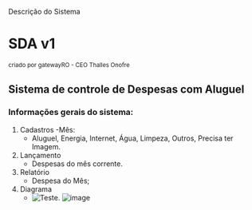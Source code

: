 Descrição do Sistema

# SDA v1
<sup>criado por gatewayRO - CEO Thalles Onofre</sup>

## Sistema de controle de Despesas com Aluguel

### Informações gerais do sistema:

1. Cadastros
   -Mês:
     - Aluguel, Energia, Internet, Água, Limpeza, Outros, Precisa ter Imagem.
2. Lançamento
   - Despesas do mês corrente.
3. Relatório
   - Despesa do Mês;
4. Diagrama
   - ![Teste.](https://drive.google.com/file/d/1z6jHqBGTWYh2w4-_TkZB5VRoVb1UNwsX/view?usp=sharing)
![image](https://github.com/user-attachments/assets/4a9a2b45-d31d-40ec-a354-eb3b84240dbe)
